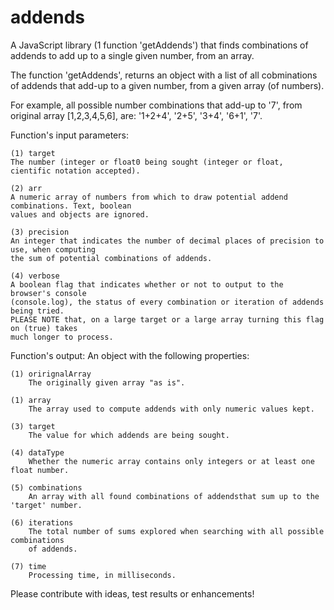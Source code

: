 # addends
A JavaScript library (1 function 'getAddends') that finds combinations of addends to add up to a single given number, from an array.

The function 'getAddends', returns an object with a list of all cobminations of addends that add-up to a given number, from a given array (of numbers).

For example, all possible number combinations that add-up to '7', from original array [1,2,3,4,5,6], are: '1+2+4', '2+5', '3+4', '6+1', '7'.


Function's input parameters:

	(1) target
	The number (integer or float0 being sought (integer or float, cientific notation accepted).

	(2) arr
	A numeric array of numbers from which to draw potential addend combinations. Text, boolean 
	values and objects are ignored.

	(3) precision
	An integer that indicates the number of decimal places of precision to use, when computing 
	the sum of potential combinations of addends.

	(4) verbose
	A boolean flag that indicates whether or not to output to the browser's console 
	(console.log), the status of every combination or iteration of addends being tried. 
	PLEASE NOTE that, on a large target or a large array turning this flag on (true) takes 
	much longer to process. 


Function's output: An object with the following properties:

	(1) orirignalArray
		The originally given array "as is".

	(1) array
		The array used to compute addends with only numeric values kept.
	
	(3) target
		The value for which addends are being sought.
	
	(4) dataType
		Whether the numeric array contains only integers or at least one float number.
	
	(5) combinations
		An array with all found combinations of addendsthat sum up to the 'target' number.
	
	(6) iterations
		The total number of sums explored when searching with all possible combinations 
		of addends.
	
	(7) time
		Processing time, in milliseconds. 
		

Please contribute with ideas, test results or enhancements!
